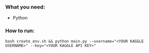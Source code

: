 ### What you need:
* Python

### How to run:
```
bash create_env.sh && python main.py --username="<YOUR KAGGLE USERNAME>" --key="<YOUR KAGGLE API KEY>"
``` 
